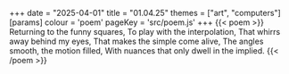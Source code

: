 +++
date = "2025-04-01"
title = "01.04.25"
themes = ["art", "computers"]
[params]
  colour = 'poem'
  pageKey = 'src/poem.js'
+++
{{< poem >}}
Returning to the funny squares,
To play with the interpolation,
That whirrs away behind my eyes,
That makes the simple come alive,
The angles smooth, the motion filled,
With nuances that only dwell in the implied.
{{< /poem >}}